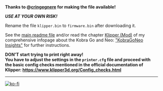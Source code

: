 **Thanks to @[cringegnere](https://github.com/cringegnere) for making the file available!**

***USE AT YOUR OWN RISK!***

Rename the file `klipper.bin` to `firmware.bin` after downloading it.  

See the [main readme file](../README.md) and/or read the chapter [Klipper (Mod)](https://1coderookie.github.io/KobraGoNeoInsights/firmware/fw_klipper/) of my comprehensive infopage about the Kobra Go and Neo: ["KobraGoNeo Insights"](https://1coderookie.github.io/KobraGoNeoInsights/) for further instructions.

**DON'T start trying to print right away!**  
**You have to adjust the settings in the `printer.cfg` file and proceed with the basic config checks mentioned in the official documentation of Klipper: https://www.klipper3d.org/Config_checks.html**

---

[![ko-fi](https://ko-fi.com/img/githubbutton_sm.svg)](https://ko-fi.com/U6U5NPB51)  
